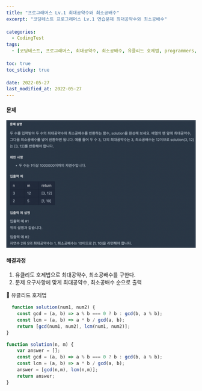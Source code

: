 ```yaml
---
title: "프로그래머스 Lv.1 최대공약수와 최소공배수"
excerpt: "코딩테스트 프로그래머스 Lv.1 연습문제 최대공약수와 최소공배수"

categories:
  - CodingTest
tags:
  - [코딩테스트, 프로그래머스, 최대공약수, 최소공배수, 유클리드 호제법, programmers, codingtest, 코딩테스트 연습]

toc: true
toc_sticky: true
 
date: 2022-05-27
last_modified_at: 2022-05-27
---
```


#### 문제
![4](/assets/images/4.png)

#### 해결과정
1. 유클리도 호제법으로 최대공약수, 최소공배수를 구한다.
2. 문제 요구사항에 맞게 최대공약수, 최소공배수 순으로 출력

:pushpin: 유클리드 호제법
```javascript
  function solution(num1, num2) {
    const gcd = (a, b) => a % b === 0 ? b : gcd(b, a % b);
    const lcm = (a, b) => a * b / gcd(a, b);
    return [gcd(num1, num2), lcm(num1, num2)];
}
```

```javascript
function solution(n, m) {
    var answer = [];
    const gcd = (a, b) => a % b === 0 ? b : gcd(b, a % b);
    const lcm = (a, b) => a * b / gcd(a, b);
    answer = [gcd(n,m), lcm(n,m)];
    return answer;
}
```
